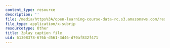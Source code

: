 ```yaml
---
content_type: resource
description: ''
file: /media/https%3A/open-learning-course-data-rc.s3.amazonaws.com/res-18-009-learn-differential-equations-up-close-with-gilbert-strang-and-cleve-moler-fall-2015/61308378676bd5613d46d70af832f471_LwSk9M5lJx4.srt
file_type: application/x-subrip
resourcetype: Other
title: 3play caption file
uid: 61308378-676b-d561-3d46-d70af832f471
---
```

